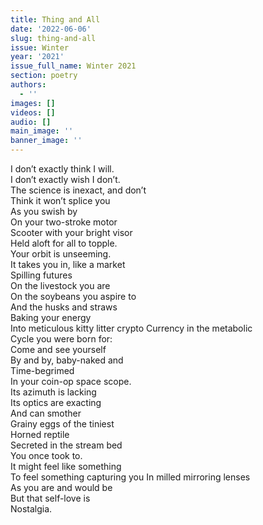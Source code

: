 ```yaml
---
title: Thing and All
date: '2022-06-06'
slug: thing-and-all
issue: Winter
year: '2021'
issue_full_name: Winter 2021
section: poetry
authors:
  - ''
images: []
videos: []
audio: []
main_image: ''
banner_image: ''
---
```

I don’t exactly think I will.  
I don’t exactly wish I don’t.  
The science is inexact, and don’t  
Think it won’t splice you  
As you swish by  
On your two-stroke motor  
Scooter with your bright visor  
Held aloft for all to topple.  
Your orbit is unseeming.  
It takes you in, like a market  
Spilling futures  
On the livestock you are  
On the soybeans you aspire to  
And the husks and straws  
Baking your energy  
Into meticulous kitty litter crypto 
Currency in the metabolic  
Cycle you were born for:  
Come and see yourself  
By and by, baby-naked and  
Time-begrimed  
In your coin-op space scope.  
Its azimuth is lacking  
Its optics are exacting  
And can smother  
Grainy eggs of the tiniest  
Horned reptile  
Secreted in the stream bed  
You once took to.  
It might feel like something  
To feel something capturing you 
In milled mirroring lenses  
As you are and would be  
But that self-love is  
Nostalgia.
